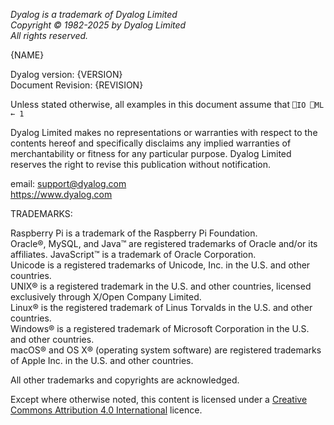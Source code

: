 *Dyalog is a trademark of Dyalog Limited*<br>
*Copyright © 1982-2025 by Dyalog Limited*<br>
*All rights reserved.*

{NAME}

Dyalog version: {VERSION}<br>
Document Revision: {REVISION}

Unless stated otherwise, all examples in this document assume that `⎕IO ⎕ML ← 1`

Dyalog Limited makes no representations or warranties with respect to the contents hereof and specifically disclaims any implied warranties of merchantability or fitness for any particular purpose. Dyalog Limited reserves the right to revise this publication without notification.

email: support@dyalog.com<br>
https://www.dyalog.com

TRADEMARKS:

Raspberry Pi is a trademark of the Raspberry Pi Foundation.<br>
Oracle®, MySQL, and Java™ are registered trademarks of Oracle and/or its affiliates. JavaScript™ is a trademark of Oracle Corporation.<br>
Unicode is a registered trademarks of Unicode, Inc. in the U.S. and other countries.<br>
UNIX® is a registered trademark in the U.S. and other countries, licensed exclusively through X/Open Company Limited.<br>
Linux® is the registered trademark of Linus Torvalds in the U.S. and other countries.<br>
Windows® is a registered trademark of Microsoft Corporation in the U.S. and other countries.<br>
macOS® and OS X® (operating system software) are registered trademarks of Apple Inc. in the U.S. and other countries.

All other trademarks and copyrights are acknowledged.</i>

Except where otherwise noted, this content is licensed under a [Creative Commons Attribution 4.0 International](https://creativecommons.org/licenses/by/4.0/) licence. 
